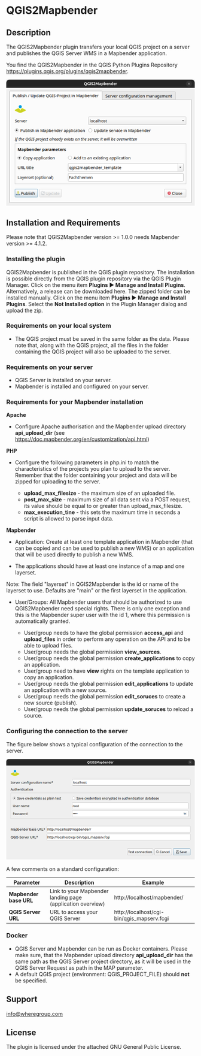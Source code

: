 # QGIS2Mapbender

## Description
The QGIS2Mapbender plugin transfers your local QGIS project on a server and publishes the QGIS Server WMS in a Mapbender application.

You find the QGIS2Mapbender in the QGIS Python Plugins Repository https://plugins.qgis.org/plugins/qgis2mapbender.

![QGIS2Mapbender](resources/img_qgis2mapbender_readme.png)

## Installation and Requirements

Please note that QGIS2Mapbender version >= 1.0.0 needs Mapbender version >= 4.1.2.

### Installing the plugin
QGIS2Mapbender is published in the QGIS plugin repository. The installation is possible directly from the QGIS plugin repository via the QGIS Plugin Manager. Click on the menu item **Plugins ► Manage and Install Plugins**.
Alternatively, a release can be downloaded here. The zipped folder can be installed manually. Click on the menu item **Plugins  ► Manage and Install Plugins**. Select the **Not Installed option** in the Plugin Manager dialog and upload the zip.

### Requirements on your local system
- The QGIS project must be saved in the same folder as the data. Please note that, along with the QGIS project, all the files in the folder containing the QGIS project will also be uploaded to the server.

### Requirements on your server
- QGIS Server is installed on your server.
- Mapbender is installed and configured on your server.

### Requirements for your Mapbender installation

**Apache**
- Configure Apache authorisation and the Mapbender upload directory **api_upload_dir** (see https://doc.mapbender.org/en/customization/api.html)


**PHP**
- Configure the following parameters in php.ini to match the characteristics of the projects you plan to upload to the server. Remember that the folder containing your project and data will be zipped for uploading to the server.

  - **upload_max_filesize** - the maximum size of an uploaded file. 
  - **post_max_size** - maximum size of all data sent via a POST request, its value should be equal to or greater than upload_max_filesize.
  - **max_execution_tine** - this sets the maximum time in seconds a script is allowed to parse input data.


**Mapbender**

- Application: Create at least one template application in Mapbender (that can be copied and can be used to publish a new WMS) or an application that will be used directly to publish a new WMS. 

- The applications should have at least one instance of a map and one layerset.
  
 Note: The field "layerset" in QGIS2Mapbender is the id or name of the layerset to use. Defaults are "main" or the first layerset in the application.

- User/Groups: All Mapbender users that should be authorized to use QGIS2Mapbender need special rights. There is only one exception and this is the Mapbender super user with the id 1, where this permission is automatically granted. 

  - User/group needs to have the global permission **access_api** and **upload_files** in order to perform any operation on the API and to be able to upload files.
  - User/group needs the global permission **view_sources**.
  - User/group needs the global permission **create_applications** to copy an application.
  - User/group need to have **view** rights on the template application to copy an application.
  - User/group needs the global permission **edit_applications** to update an application with a new source.
  - User/group needs the global permission **edit_soruces** to create a new source (publish).
  - User/group needs the global permission **update_soruces** to reload a source.


### Configuring the connection to the server 

The figure below shows a typical configuration of the connection to the server.

![QGIS2Mapbender server configuration](resources/img_server_config_readme.png)

A few comments on a standard configuration:

| **Parameter**          | **Description**                                           | **Example**                          |
|------------------------|-----------------------------------------------------------|-----------------------------------------------|
| **Mapbender base URL** | Link to your Mapbender landing page (application overview) | http://localhost/mapbender/  |                                                                                                                                  |
| **QGIS Server URL**   | URL to access your QGIS Server              | http://localhost/cgi-bin/qgis_mapserv.fcgi   |


### Docker

- QGIS Server and Mapbender can be run as Docker containers. Please make sure, that the Mapbender upload directory **api_upload_dir** has the same path as the QGIS Server project directory, as it will be used in the QGIS Server Request as path in the MAP parameter.
- A default QGIS project (environment: QGIS_PROJECT_FILE) should **not** be specified.


## Support
info@wheregroup.com

## License
The plugin is licensed under the attached GNU General Public License.
